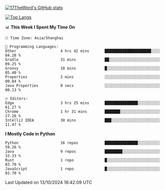 [![17TheWord's GitHub stats](https://github-readme-stats.vercel.app/api?username=17TheWord&count_private=true&show_icons=true)](https://github.com/anuraghazra/github-readme-stats)

[![Top Langs](https://github-readme-stats.vercel.app/api/top-langs/?username=17TheWord&layout=compact&hide=html)](https://github.com/anuraghazra/github-readme-stats)


<!--START_SECTION:waka-->
📊 **This Week I Spent My Time On** 

```text
🕑︎ Time Zone: Asia/Shanghai

💬 Programming Languages: 
Other                    4 hrs 42 mins       █████████████████████░░░░   84.28 % 
Gradle                   31 mins             ██░░░░░░░░░░░░░░░░░░░░░░░   09.25 % 
Groovy                   18 mins             █░░░░░░░░░░░░░░░░░░░░░░░░   05.40 % 
Properties               2 mins              ░░░░░░░░░░░░░░░░░░░░░░░░░   00.84 % 
Java Properties          0 secs              ░░░░░░░░░░░░░░░░░░░░░░░░░   00.13 % 

🔥 Editors: 
Edge                     3 hrs 25 mins       ███████████████░░░░░░░░░░   61.27 % 
Chrome                   1 hr 31 mins        ███████░░░░░░░░░░░░░░░░░░   27.26 % 
IntelliJ IDEA            38 mins             ███░░░░░░░░░░░░░░░░░░░░░░   11.47 % 
```

**I Mostly Code in Python** 

```text
Python                   16 repos            ███████████████░░░░░░░░░░   59.26 % 
Java                     9 repos             ████████░░░░░░░░░░░░░░░░░   33.33 % 
Rust                     1 repo              █░░░░░░░░░░░░░░░░░░░░░░░░   03.70 % 
JavaScript               1 repo              █░░░░░░░░░░░░░░░░░░░░░░░░   03.70 % 
```




 Last Updated on 13/10/2024 18:42:09 UTC
<!--END_SECTION:waka-->

